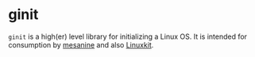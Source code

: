 # ginit

`ginit` is a high(er) level library for initializing a Linux OS. It is intended for consumption by [mesanine](https://github.com/mesanine/mesanine) and also [Linuxkit](https://github.com/linuxkit/linuxkit).
